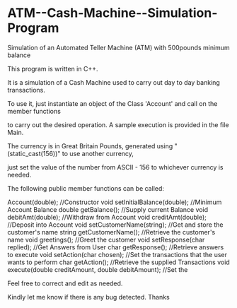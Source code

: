 ATM--Cash-Machine--Simulation-Program
=====================================

Simulation of an Automated Teller Machine (ATM) with 500pounds minimum balance

This program is written in C++.

It is a simulation of a Cash Machine used to carry out day to day banking transactions.

To use it, just instantiate an object of the Class 'Account' and call on the member functions

to carry out the desired operation. A sample execution is provided in the file Main.

The currency is in Great Britain Pounds, generated using "(static_cast(156))" to use another currency,

just set the value of the number from ASCII - 156 to whichever currency is needed.

The following public member functions can be called:

Account(double); //Constructor void setInitialBalance(double); //Minimum Account Balance double getBalance(); //Supply current Balance void debitAmt(double); //Withdraw from Account void creditAmt(double); //Deposit into Account void setCustomerName(string); //Get and store the customer's name string getCustomerName(); //Retrieve the customer's name void greetings(); //Greet the customer void setResponse(char replied); //Get Answers from User char getResponse(); //Retrieve answers to execute void setAction(char chosen); //Set the transactions that the user wants to perform char getAction(); //Retrieve the supplied Transactions
void execute(double creditAmount, double debitAmount); //Set the

Feel free to correct and edit as needed.

Kindly let me know if there is any bug detected. Thanks
